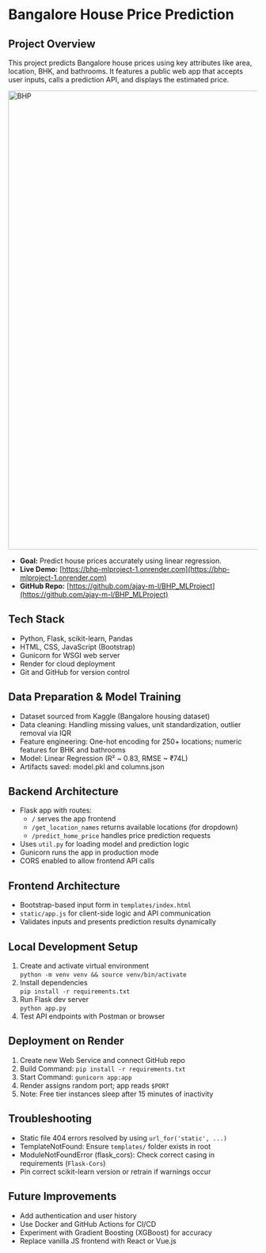 # Bangalore House Price Prediction

## Project Overview
This project predicts Bangalore house prices using key attributes like area, location, BHK, and bathrooms. It features a public web app that accepts user inputs, calls a prediction API, and displays the estimated price.


<img width="1863" height="927" alt="BHP " src="https://github.com/user-attachments/assets/3f6c5e15-8dc1-4938-8b41-7dd664432bfa" />

- **Goal:** Predict house prices accurately using linear regression.
- **Live Demo:** [https://bhp-mlproject-1.onrender.com](https://bhp-mlproject-1.onrender.com)
- **GitHub Repo:** [https://github.com/ajay-m-l/BHP_MLProject](https://github.com/ajay-m-l/BHP_MLProject)

## Tech Stack
- Python, Flask, scikit-learn, Pandas
- HTML, CSS, JavaScript (Bootstrap)
- Gunicorn for WSGI web server
- Render for cloud deployment
- Git and GitHub for version control

## Data Preparation & Model Training
- Dataset sourced from Kaggle (Bangalore housing dataset)
- Data cleaning: Handling missing values, unit standardization, outlier removal via IQR
- Feature engineering: One-hot encoding for 250+ locations; numeric features for BHK and bathrooms
- Model: Linear Regression (R² ~ 0.83, RMSE ~ ₹74L)
- Artifacts saved: model.pkl and columns.json

## Backend Architecture
- Flask app with routes:
  - `/` serves the app frontend
  - `/get_location_names` returns available locations (for dropdown)
  - `/predict_home_price` handles price prediction requests
- Uses `util.py` for loading model and prediction logic
- Gunicorn runs the app in production mode
- CORS enabled to allow frontend API calls

## Frontend Architecture
- Bootstrap-based input form in `templates/index.html`
- `static/app.js` for client-side logic and API communication
- Validates inputs and presents prediction results dynamically

## Local Development Setup
1. Create and activate virtual environment  
   `python -m venv venv && source venv/bin/activate`
2. Install dependencies  
   `pip install -r requirements.txt`
3. Run Flask dev server  
   `python app.py`
4. Test API endpoints with Postman or browser

## Deployment on Render
1. Create new Web Service and connect GitHub repo
2. Build Command: `pip install -r requirements.txt`
3. Start Command: `gunicorn app:app`
4. Render assigns random port; app reads `$PORT`
5. Note: Free tier instances sleep after 15 minutes of inactivity

## Troubleshooting
- Static file 404 errors resolved by using `url_for('static', ...)`
- TemplateNotFound: Ensure `templates/` folder exists in root
- ModuleNotFoundError (flask_cors): Check correct casing in requirements (`Flask-Cors`)
- Pin correct scikit-learn version or retrain if warnings occur

## Future Improvements
- Add authentication and user history
- Use Docker and GitHub Actions for CI/CD
- Experiment with Gradient Boosting (XGBoost) for accuracy
- Replace vanilla JS frontend with React or Vue.js
